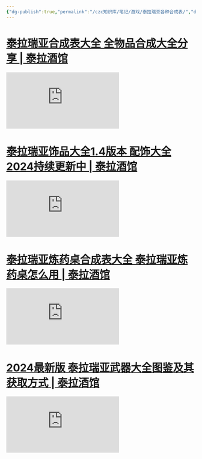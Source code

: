 ```yaml
---
{"dg-publish":true,"permalink":"/czc知识库/笔记/游戏/泰拉瑞亚各种合成表/","dgPassFrontmatter":true,"created":"2024-12-09T20:41:11.756+08:00","updated":"2024-12-09T20:43:40.295+08:00"}
---
```



# [泰拉瑞亚合成表大全 全物品合成大全分享 \| 泰拉酒馆](https://tlryjg.com/hechengbiao.html)

![泰拉瑞亚合成表大全 全物品合成大全分享 \| 泰拉酒馆](https://tlryjg.com/hechengbiao.html)

# [泰拉瑞亚饰品大全1.4版本 配饰大全2024持续更新中 \| 泰拉酒馆](https://tlryjg.com/peishidaquan.html)

![泰拉瑞亚饰品大全1.4版本 配饰大全2024持续更新中 \| 泰拉酒馆](https://tlryjg.com/peishidaquan.html)

# [泰拉瑞亚炼药桌合成表大全 泰拉瑞亚炼药桌怎么用 \| 泰拉酒馆](https://tlryjg.com/lianyaozhuo.html)

![泰拉瑞亚炼药桌合成表大全 泰拉瑞亚炼药桌怎么用 \| 泰拉酒馆](https://tlryjg.com/lianyaozhuo.html)

# [2024最新版 泰拉瑞亚武器大全图鉴及其获取方式 \| 泰拉酒馆](https://tlryjg.com/wuqidaquan.html)

![2024最新版 泰拉瑞亚武器大全图鉴及其获取方式 \| 泰拉酒馆](https://tlryjg.com/wuqidaquan.html)


